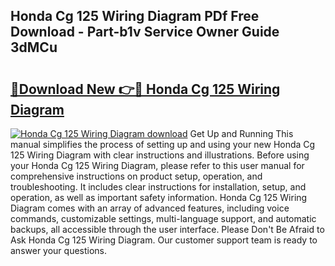 ## Honda Cg 125 Wiring Diagram PDf Free Download - Part-b1v Service Owner Guide 3dMCu

# <h2><a href="http://dfqz9sq.blite.top/?on=Honda+Cg+125+Wiring+Diagram">🔗Download New 👉🔴 Honda Cg 125 Wiring Diagram</a></h2>

[![Honda Cg 125 Wiring Diagram download](https://i.imgur.com/lujVjoI.png)](http://dfqz9sq.blite.top/?on=Honda+Cg+125+Wiring+Diagram)
Get Up and Running This manual simplifies the process of setting up and using your new Honda Cg 125 Wiring Diagram with clear instructions and illustrations. Before using your Honda Cg 125 Wiring Diagram, please refer to this user manual for comprehensive instructions on product setup, operation, and troubleshooting. It includes clear instructions for installation, setup, and operation, as well as important safety information. Honda Cg 125 Wiring Diagram comes with an array of advanced features, including voice commands, customizable settings, multi-language support, and automatic backups, all accessible through the user interface. Please Don't Be Afraid to Ask Honda Cg 125 Wiring Diagram. Our customer support team is ready to answer your questions.
